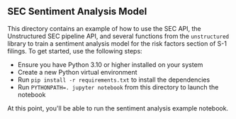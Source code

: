## SEC Sentiment Analysis Model

This directory contains an example of how to use the SEC API, the Unstructured SEC pipeline API,
and several functions from the `unstructured` library to train a sentiment analysis model for the
risk factors section of S-1 filings. To get started, use the following steps:

- Ensure you have Python 3.10 or higher installed on your system
- Create a new Python virtual environment
- Run `pip install -r requirements.txt` to install the dependencies
- Run `PYTHONPATH=. jupyter notebook` from this directory to launch the notebook

At this point, you'll be able to run the sentiment analysis example notebook.
